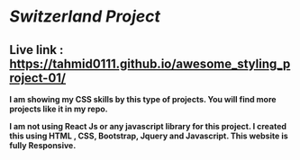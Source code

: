 # _Switzerland Project_

## Live link : https://tahmid0111.github.io/awesome_styling_project-01/

**I am showing my CSS skills by this type of projects. You will find more projects like it in my repo.**

**I am not using React Js or any javascript library for this project. I created this using HTML , CSS, Bootstrap, Jquery and Javascript.
This website is fully Responsive.**
